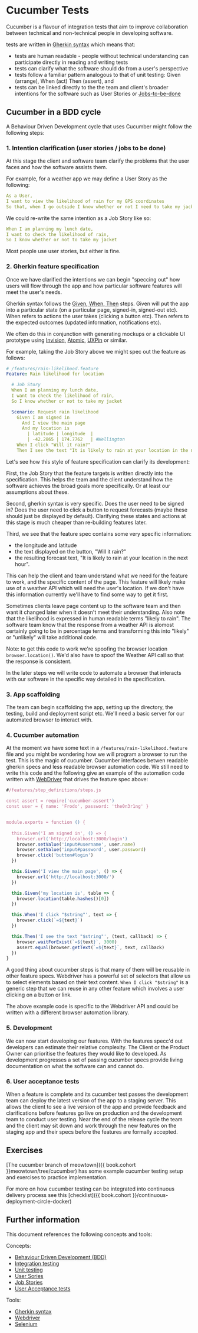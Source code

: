 # Cucumber Tests

Cucumber is a flavour of integration tests that aim to improve collaboration between technical and non-technical people in developing software. 

tests are written in [Gherkin syntax](https://cucumber.io/docs/reference) which means that:
  * tests are human readable - people without technical understanding can participate directly in reading and writing tests
  * tests can clarify what the software should do from a user's perspective
  * tests follow a familiar pattern analogous to that of unit testing:  Given (arrange), When (act) Then (assert), and 
  * tests can be linked directly to the the team and client's broader intentions for the software such as User Stories or [Jobs-to-be-done](https://blog.intercom.io/using-job-stories-design-features-ui-ux/)


## Cucumber in a BDD cycle

A Behaviour Driven Development cycle that uses Cucumber might follow the following steps:


### 1. Intention clarification (user stories / jobs to be done)

At this stage the client and software team clarify the problems that the user faces and how the software assists them. 

For example, for a weather app we may define a User Story as the following:

```yml
As a User,
I want to view the likelihood of rain for my GPS coordinates
So that, when I go outside I know whether or not I need to take my jacket

```

We could re-write the same intention as a Job Story like so:

```yml
When I am planning my lunch date, 
I want to check the likelihood of rain, 
So I know whether or not to take my jacket
```

Most people use user stories, but either is fine. 

### 2. Gherkin feature specification

Once we have clarified the intentions we can begin "speccing out" how users will flow through the app and how particular software features will meet the user's needs. 

Gherkin syntax follows the [Given, When, Then](https://github.com/cucumber/cucumber/wiki/Given-When-Then) steps. Given will put the app into a particular state (on a particular page, signed-in, signed-out etc). When refers to actions the user takes (clicking a button etc). Then refers to the expected outcomes (updated information, notifications etc).

We often do this in conjunction with generating mockups or a clickable UI prototype using [Invision](https://www.invisionapp.com/), [Atomic](https://atomic.io/), [UXPin](https://www.uxpin.com/) or similar. 

For example, taking the Job Story above we might spec out the feature as follows:

```yml
# /features/rain-likelihood.feature
Feature: Rain likelihood for location

  # Job Story
  When I am planning my lunch date, 
  I want to check the likelihood of rain, 
  So I know whether or not to take my jacket

  Scenario: Request rain likelihood
    Given I am signed in
      And I view the main page
      And my location is
        | latitude | longitude  |
        | -42.2865 | 174.7762   | #Wellington
    When I click "Will it rain?"
    Then I see the text "It is likely to rain at your location in the next hour"
```

Let's see how this style of feature specification can clarify its development:

First, the Job Story that the feature targets is written directly into the specification. This helps the team and the client understand how the software achieves the broad goals more specifically. Or at least our assumptions about these.

Second, gherkin syntax is very specific. Does the user need to be signed in? Does the user need to click a button to request forecasts (maybe these should just be displayed by default). Clarifying these states and actions at this stage is much cheaper than re-building features later. 

Third, we see that the feature spec contains some very specific information:
 * the longitude and latitude
 * the text displayed on the button, "Will it rain?"
 * the resulting forecast text, "It is likely to rain at your location in the next hour".

This can help the client and team understand what we need for the feature to work, and the specific content of the page. This feature will likely make use of a weather API which will need the user's location. If we don't have this information currently we'll have to find some way to get it first. 

Sometimes clients leave page content up to the software team and then want it changed later when it doesn't meet their understanding. Also note that the likelihood is expressed in human readable terms "likely to rain". The software team know that the response from a weather API is alomost certainly going to be in percentage terms and transforming this into "likely" or "unlikely" will take additional code.

Note: to get this code to work we're spoofing the browser location `browser.location()`. We'd also have to spoof the Weather API call so that the response is consistent.  

In the later steps we will write code to automate a browser that interacts with our software in the specific way detailed in the specification.

### 3. App scaffolding

The team can begin scaffolding the app, setting up the directory, the testing, build and deployment script etc. We'll need a basic server for our automated browser to interact with.  

### 4. Cucumber automation

At the moment we have some text in a `/features/rain-likelihood.feature` file and you might be wondering how we will program a browser to run the test. This is the magic of cucumber. Cucumber interfaces betwen readable gherkin specs and less readable browser automation code. We still need to write this code and the following give an example of the automation code written with [WebDriver](http://webdriver.io/) that drives the feature spec above:

```js
#/features/step_definitions/steps.js

const assert = require('cucumber-assert')
const user = { name: 'Frodo', password: 'the0n3r1ng' }


module.exports = function () {
  
  this.Given('I am signed in', () => {
    browser.url('http://localhost:3000/login')
    browser.setValue('input#username', user.name)
    browser.setValue('input#password', user.password)
    browser.click('button#login')
  })

  this.Given('I view the main page', () => {
    browser.url('http://localhost:3000/')
  })

  this.Given('my location is', table => {
    browser.location(table.hashes()[0])
  })

  this.When('I click "$string"', text => {
    browser.click(`=${text}`)
  })

  this.Then('I see the text "$string"', (text, callback) => {
    browser.waitForExist(`=${text}`, 3000)
    assert.equal(browser.getText(`=${text}`, text, callback)
  })
}
```

A good thing about cucumber steps is that many of them will be reusable in other feature specs. Webdriver has a powerful set of selectors that allow us to select elements based on their text content.  `When I click "$string"` is a generic step that we can reuse in any other feature which involves a user clicking on a button or link.

The above  example code is specific to the Webdriver API and could be written with a different browser automation library.

### 5. Development

We can now start developing our features. With the features specc'd out developers can estimate their relative complexity. The Client or the Product Owner can prioritise the features they would like to developed. As development progresses a set of passing cucumber specs provide living documentation on what the software can and cannot do. 

### 6. User acceptance tests

When a feature is complete and its cucumber test passes the development team can deploy the latest version of the app to a staging server. This allows the client to see a live version of the app and provide feedback and clarifications before features go live on production and the development team to conduct user testing. Near the end of the release cycle the team and the client may sit down and work through the new features on the staging app and their specs before the features are formally accepted. 

## Exercises

[The cucumber branch of meowtown]({{ book.cohort }}meowtown/tree/cucumber) has some example cucumber testing setup and exercises to practice implementation.

For more on how cucumber testing can be integrated into continuous delivery process see this [checklist]({{ book.cohort }}/continuous-deployment-circle-docker) 

## Further information
This document references the following concepts and tools:

Concepts:

  * [Behaviour Driven Development (BDD)](https://en.wikipedia.org/wiki/Behavior-driven_development)
  * [Integration testing](/integration-testing.md)
  * [Unit testing](https://en.wikipedia.org/wiki/Unit_testing)
  * [User Sories](https://www.mountaingoatsoftware.com/agile/user-stories)
  * [Job Stories](https://jtbd.info/replacing-the-user-story-with-the-job-story-af7cdee10c27#.g9p9ceubs)
  * [User Acceptance tests](http://www.tutorialspoint.com/software_testing_dictionary/use_acceptance_testing.htm)
  
  
Tools: 
  
  * [Gherkin syntax](https://github.com/cucumber/cucumber/wiki/Gherkin)
  * [Webdriver](http://webdriver.io/)
  * [Selenium](http://www.seleniumhq.org/)


